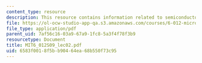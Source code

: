```yaml
---
content_type: resource
description: This resource contains information related to semiconductor physics.
file: https://ol-ocw-studio-app-qa.s3.amazonaws.com/courses/6-012-microelectronic-devices-and-circuits-spring-2009/6583f0018f5bb90464ea68b550f73c95_MIT6_012S09_lec02.pdf
file_type: application/pdf
parent_uid: 7af56c16-03a9-67a9-1fc8-5a3f4f78f3b9
resourcetype: Document
title: MIT6_012S09_lec02.pdf
uid: 6583f001-8f5b-b904-64ea-68b550f73c95
---
```

